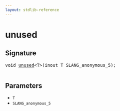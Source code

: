 ```yaml
---
layout: stdlib-reference
---
```


# unused

## Signature 

<pre>
<span class="code_keyword">void</span> <a href="/stdlib-reference/global-decls/unused">unused</a>&lt;T&gt;(<span class="code_keyword">inout</span> T <span class='code_param'>SLANG_anonymous_5</span>);

</pre>

## Parameters

* `T`
* `SLANG_anonymous_5`

